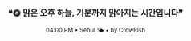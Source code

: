 <div align="center">

<br>

<h3>❝🌞 맑은 오후 하늘, 기분까지 맑아지는 시간입니다❞</h3>

<sub>04:00 PM • Seoul 🌤️ • by CrowRish</sub>

<br>

</div>